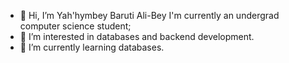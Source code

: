 - 👋 Hi, I’m Yah'hymbey Baruti Ali-Bey
  I'm currently an undergrad computer science student;
- 👀 I’m interested in databases and backend development.
- 🌱 I’m currently learning databases.

<!---
ybaruti/ybaruti is a ✨ special ✨ repository because its `README.md` (this file) appears on your GitHub profile.
You can click the Preview link to take a look at your changes.
--->
